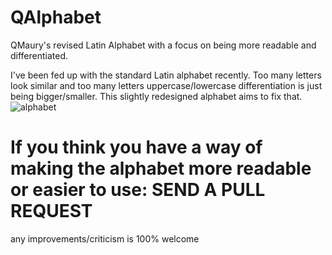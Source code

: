 # QAlphabet
QMaury's revised Latin Alphabet with a focus on being more readable and differentiated.

I've been fed up with the standard Latin alphabet recently. Too many letters look similar and too many letters uppercase/lowercase differentiation is just being bigger/smaller. This slightly redesigned alphabet aims to fix that.
![alphabet](https://user-images.githubusercontent.com/87496773/142808775-3380a275-9bdc-4347-a831-0caa34496f1f.png)


# If you think you have a way of making the alphabet more readable or easier to use: SEND A PULL REQUEST
any improvements/criticism is 100% welcome

